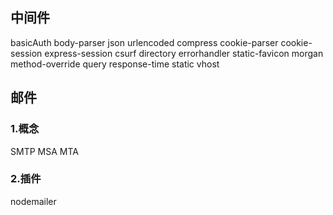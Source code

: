 ## 中间件
basicAuth
body-parser
json
urlencoded
compress
cookie-parser
cookie-session
express-session
csurf
directory
errorhandler
static-favicon
morgan
method-override
query
response-time
static
vhost

## 邮件
### 1.概念
SMTP MSA MTA

### 2.插件
nodemailer
